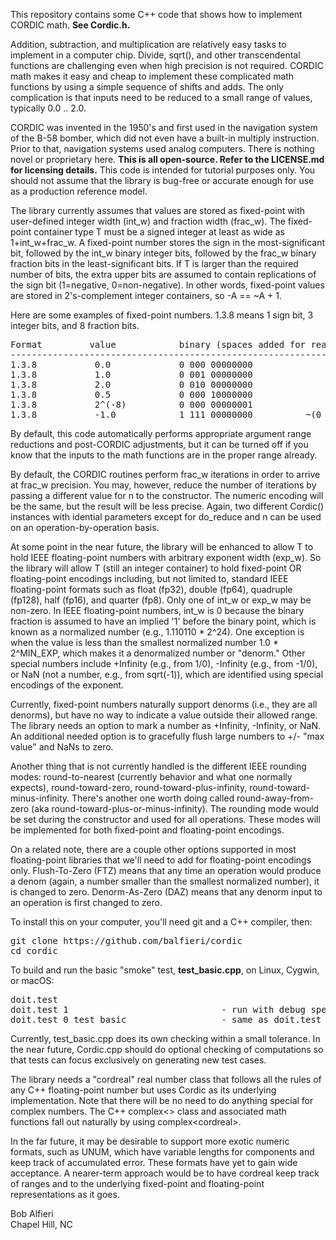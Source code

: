 <p>
This repository contains some C++ code that shows how to implement CORDIC math. <b>See Cordic.h.</b>
</p>

<p>
Addition, subtraction, and multiplication are relatively easy tasks to implement in a computer chip.  Divide, sqrt(), and other
transcendental functions are challenging even when high precision is not required.  CORDIC math makes it easy and cheap to implement
these complicated math functions by using a simple sequence of shifts and adds.  The only complication is that inputs need to 
be reduced to a small range of values, typically 0.0 .. 2.0.
</p>

<p>
CORDIC was invented in the 1950's and first used in the navigation system of the B-58 bomber, which did not
even have a built-in multiply instruction.  Prior to that, navigation systems used analog computers.
There is nothing novel or proprietary here.  <b>This is all open-source.  Refer to the LICENSE.md for licensing details.</b>  
This code is intended for tutorial purposes only. You should not assume that the library is bug-free or accurate enough
for use as a production reference model.
</p>

<p>
The library currently assumes that values are stored as fixed-point with user-defined integer width (int_w) and fraction width (frac_w).  
The fixed-point container type T must be a signed integer at least as wide as 1+int_w+frac_w. A fixed-point number stores
the sign in the most-significant bit, followed by the int_w binary integer bits, followed by the frac_w binary fraction bits 
in the least-significant
bits.  If T is larger than the required number of bits, the extra upper bits are assumed to contain replications of the sign bit
(1=negative, 0=non-negative).  In other words, fixed-point values are stored in 2's-complement integer containers, so -A == ~A + 1.
</p>

<p>
Here are some examples of fixed-point numbers.  1.3.8 means 1 sign bit, 3 integer bits, and 8 fraction bits.
</p>
<pre>
Format         value            binary (spaces added for readability)
---------------------------------------------------------------------
1.3.8           0.0             0 000 00000000
1.3.8           1.0             0 001 00000000
1.3.8           2.0             0 010 00000000
1.3.8           0.5             0 000 10000000
1.3.8           2^(-8)          0 000 00000001      
1.3.8           -1.0            1 111 00000000          ~(0 001 00000000) + 1  == (1 110 11111111) + 1
</pre>

<p>
By default, this code automatically performs appropriate argument range reductions and post-CORDIC adjustments, 
but it can be turned off if you know that the inputs to the math functions are in the proper range already.
</p>

<p>
By default, the CORDIC routines perform frac_w iterations in order to arrive at frac_w precision.  You may, however,
reduce the number of iterations by passing a different value for n to the constructor.  The numeric encoding
will be the same, but the result will be less precise.  Again, two different Cordic() instances with idential parameters
except for do_reduce and n can be used on an operation-by-operation basis.
</p>

<p>
At some point in the near future, the library will be enhanced to allow T to hold IEEE floating-point numbers with
arbitrary exponent width (exp_w). So the library will allow T (still an integer container) to hold 
fixed-point OR floating-point encodings including, but not
limited to, standard IEEE floating-point formats such as float (fp32), double (fp64), quadruple (fp128), half (fp16), and quarter (fp8).
Only one of int_w or exp_w may be non-zero.  In IEEE floating-point numbers, int_w is 0 because the binary fraction is 
assumed to have an implied '1' before the 
binary point, which is known as a normalized number (e.g., 1.110110 * 2^24).  One exception is when
the value is less than the smallest normalized number 1.0 * 2^MIN_EXP, which makes it a denormalized number or "denorm." Other special
numbers include +Infinity (e.g., from 1/0), -Infinity (e.g., from -1/0), or NaN (not a number, e.g., from sqrt(-1)), which 
are identified using special encodings of the exponent.
</p>

<p>
Currently, fixed-point numbers naturally support denorms (i.e., they are all denorms), but have no way to indicate a value 
outside their allowed range.  The library needs
an option to mark a number as +Infinity, -Infinity, or NaN.  An additional needed option is
to gracefully flush large numbers to +/- "max value" and NaNs to zero.
</p>

<p>
Another thing that is not currently handled is the different IEEE rounding modes: round-to-nearest (currently behavior 
and what one normally expects), 
round-toward-zero, round-toward-plus-infinity, round-toward-minus-infinity.  There's another one worth doing
called round-away-from-zero (aka round-toward-plus-or-minus-infinity). The rounding mode would be set
during the constructor and used for all operations.  These modes will be implemented for both fixed-point and floating-point
encodings.
</p>

<p>
On a related note, there are a couple other options supported in most floating-point libraries that we'll need to add for
floating-point encodings only.
Flush-To-Zero (FTZ) means that any time an operation would produce a denom (again, a number smaller than the smallest normalized
number), it is changed to zero.
Denorm-As-Zero (DAZ) means that any denorm input to an operation is first changed to zero.
</p>

<p>
To install this on your computer, you'll need git and a C++ compiler, then:
</p>
<pre>
git clone https://github.com/balfieri/cordic
cd cordic
</pre>

<p>
To build and run the basic "smoke" test, <b>test_basic.cpp</b>, on Linux, Cygwin, or macOS:
</p>
<pre>
doit.test
doit.test 1                             - run with debug spew 
doit.test 0 test_basic                  - same as doit.test with no args
</pre>

<p>
Currently, test_basic.cpp does its own checking within a small tolerance.  In the near future, 
Cordic.cpp should do optional checking of computations so that tests can focus exclusively on generating
new test cases.
</p>

<p>
The library needs a "cordreal" real number class that follows all the rules of any C++ floating-point number but uses Cordic 
as its underlying implementation. Note that there will be no need to do anything special for complex numbers. The C++ complex<> 
class and associated math functions fall out naturally by using complex&lt;cordreal&gt;.
</p>

<p>
In the far future, it may be desirable to support more exotic numeric formats, such as UNUM, which have variable lengths for components
and keep track of accumulated error. These formats have yet to gain wide acceptance.  A nearer-term approach would be to have
cordreal keep track of ranges and to the underlying fixed-point and floating-point representations as it goes.
</p>

<p>
Bob Alfieri<br>
Chapel Hill, NC
</p>
